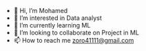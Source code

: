 - 👋 Hi, I’m Mohamed
- 👀 I’m interested in Data analyst
- 🌱 I’m currently learning ML
- 💞️ I’m looking to collaborate on Project in ML
- 📫 How to reach me zoro41111@gmail.com

<!---
zoro41111/zoro41111 is a ✨ special ✨ repository because its `README.md` (this file) appears on your GitHub profile.
You can click the Preview link to take a look at your changes.
--->
